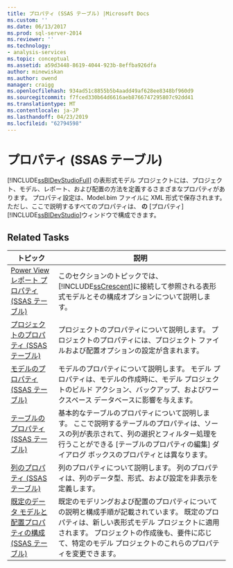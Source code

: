```yaml
---
title: プロパティ (SSAS テーブル) |Microsoft Docs
ms.custom: ''
ms.date: 06/13/2017
ms.prod: sql-server-2014
ms.reviewer: ''
ms.technology:
- analysis-services
ms.topic: conceptual
ms.assetid: a59d3448-8619-4044-923b-8effba926dfa
author: minewiskan
ms.author: owend
manager: craigg
ms.openlocfilehash: 934ad51c8855b5b4aadd49af628ee8348bf960d9
ms.sourcegitcommit: f7fced330b64d6616aeb8766747295807c92dd41
ms.translationtype: MT
ms.contentlocale: ja-JP
ms.lasthandoff: 04/23/2019
ms.locfileid: "62794598"
---
```

# <a name="properties-ssas-tabular"></a>プロパティ (SSAS テーブル)
  [!INCLUDE[ssBIDevStudioFull](../../includes/ssbidevstudiofull-md.md)] の表形式モデル プロジェクトには、プロジェクト、モデル、レポート、および配置の方法を定義するさまざまなプロパティがあります。 プロパティ設定は、Model.bim ファイルに XML 形式で保存されます。ただし、ここで説明するすべてのプロパティは、 **の** [プロパティ] [!INCLUDE[ssBIDevStudio](../../includes/ssbidevstudio-md.md)]ウィンドウで構成できます。  
  
## <a name="related-tasks"></a>Related Tasks  
  
|トピック|説明|  
|-----------|-----------------|  
|[Power View レポート プロパティ &#40;SSAS テーブル&#41;](power-view-reporting-properties-ssas-tabular.md)|このセクションのトピックでは、 [!INCLUDE[ssCrescent](../../includes/sscrescent-md.md)]に接続して参照される表形式モデルとその構成オプションについて説明します。|  
|[プロジェクトのプロパティ &#40;SSAS テーブル&#41;](project-properties-ssas-tabular.md)|プロジェクトのプロパティについて説明します。 プロジェクトのプロパティには、プロジェクト ファイルおよび配置オプションの設定が含まれます。|  
|[モデルのプロパティ (SSAS テーブル)](model-properties-ssas-tabular.md)|モデルのプロパティについて説明します。 モデル プロパティは、モデルの作成時に、モデル プロジェクトのビルド アクション、バックアップ、およびワークスペース データベースに影響を与えます。|  
|[テーブルのプロパティ &#40;SSAS テーブル&#41;](table-properties-ssas-tabular.md)|基本的なテーブルのプロパティについて説明します。 ここで説明するテーブルのプロパティは、ソースの列が表示されて、列の選択とフィルター処理を行うことができる [テーブルのプロパティの編集] ダイアログ ボックスのプロパティとは異なります。|  
|[列のプロパティ &#40;SSAS テーブル&#41;](column-properties-ssas-tabular.md)|列のプロパティについて説明します。 列のプロパティは、列のデータ型、形式、および設定を非表示を定義します。|  
|[既定のデータ モデルと配置プロパティの構成 &#40;SSAS テーブル&#41;](configure-default-data-modeling-and-deployment-properties-ssas-tabular.md)|既定のモデリングおよび配置のプロパティについての説明と構成手順が記載されています。 既定のプロパティは、新しい表形式モデル プロジェクトに適用されます。 プロジェクトの作成後も、要件に応じて、特定のモデル プロジェクトのこれらのプロパティを変更できます。|  
  
  
